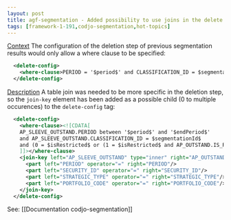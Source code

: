 ```yaml
---
layout: post
title: agf-segmentation - Added possibility to use joins in the delete configuration of a family
tags: [framework-1-191,codjo-segmentation,hot-topics]
---
```

<u>Context</u>
The configuration of the deletion step of previous segmentation results would only allow a where clause to be specified:

```xml
  <delete-config>
    <where-clause>PERIOD = '$period$' and CLASSIFICATION_ID = $segmentationId$</where-clause>
  </delete-config>
```

<u>Description</u>
A table join was needed to be more specific in the deletion step, so the ```join-key``` element has been added as a possible child (0 to multiple occurences) to the ```delete-config``` tag:

```xml
  <delete-config>
    <where-clause><![CDATA[
    AP_SLEEVE_OUTSTAND.PERIOD between '$period$' and '$endPeriod$'
    and AP_SLEEVE_OUTSTAND.CLASSIFICATION_ID = $segmentationId$
    and (0 = $isRestricted$ or (1 = $isRestricted$ and AP_OUTSTAND.IS_RESTRICTED = 1))
    ]]></where-clause>
    <join-key left="AP_SLEEVE_OUTSTAND" type="inner" right="AP_OUTSTAND">
      <part left="PERIOD" operator="=" right="PERIOD"/>
      <part left="SECURITY_ID" operator="=" right="SECURITY_ID"/>
      <part left="STRATEGIC_TYPE" operator="=" right="STRATEGIC_TYPE"/>
      <part left="PORTFOLIO_CODE" operator="=" right="PORTFOLIO_CODE"/>
    </join-key>
  </delete-config>
```

See: [[Documentation codjo-segmentation]]